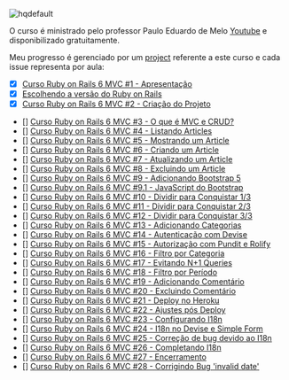 ![hqdefault](https://github.com/OsirisMariano/blogstrap/assets/38112205/f9cabd4a-124e-4046-918e-bfdb4a75e66b)

O curso é ministrado pelo professor Paulo Eduardo de Melo [Youtube](https://youtu.be/rCwMlbpC7dU) e disponibilizado gratuitamente.

Meu progresso é gerenciado por um [project](https://github.com/users/OsirisMariano/projects/42) referente a este curso e cada issue representa por aula:
- [x] [Curso Ruby on Rails 6 MVC #1 - Apresentação](https://github.com/OsirisMariano/blogstrap/issues/1) 
- [x] [Escolhendo a versão do Ruby on Rails](https://github.com/OsirisMariano/blogstrap/issues/2)
- [x] [Curso Ruby on Rails 6 MVC #2 - Criação do Projeto](https://github.com/OsirisMariano/blogstrap/issues/3) 
- [] [Curso Ruby on Rails 6 MVC #3 - O que é MVC e CRUD?]()
- [] [Curso Ruby on Rails 6 MVC #4 - Listando Articles]()
- [] [Curso Ruby on Rails 6 MVC #5 - Mostrando um Article]()
- [] [Curso Ruby on Rails 6 MVC #6 - Criando um Article]()
- [] [Curso Ruby on Rails 6 MVC #7 - Atualizando um Article]()
- [] [Curso Ruby on Rails 6 MVC #8 - Excluindo um Article]()
- [] [Curso Ruby on Rails 6 MVC #9 - Adicionando Bootstrap 5]()
- [] [Curso Ruby on Rails 6 MVC #9.1 - JavaScript do Bootstrap]()
- [] [Curso Ruby on Rails 6 MVC #10 - Dividir para Conquistar 1/3]()
- [] [Curso Ruby on Rails 6 MVC #11 - Dividir para Conquistar 2/3]()
- [] [Curso Ruby on Rails 6 MVC #12 - Dividir para Conquistar 3/3]()
- [] [Curso Ruby on Rails 6 MVC #13 - Adicionando Categorias]()
- [] [Curso Ruby on Rails 6 MVC #14 - Autenticação com Devise]()
- [] [Curso Ruby on Rails 6 MVC #15 - Autorização com Pundit e Rolify]()
- [] [Curso Ruby on Rails 6 MVC #16 - Filtro por Categoria]()
- [] [Curso Ruby on Rails 6 MVC #17 - Evitando N+1 Queries]()
- [] [Curso Ruby on Rails 6 MVC #18 - Filtro por Período]()
- [] [Curso Ruby on Rails 6 MVC #19 - Adicionando Comentário]()
- [] [Curso Ruby on Rails 6 MVC #20 - Excluindo Comentário]()
- [] [Curso Ruby on Rails 6 MVC #21 - Deploy no Heroku]()
- [] [Curso Ruby on Rails 6 MVC #22 - Ajustes pós Deploy]()
- [] [Curso Ruby on Rails 6 MVC #23 - Configurando I18n]()
- [] [Curso Ruby on Rails 6 MVC #24 - I18n no Devise e Simple Form]()
- [] [Curso Ruby on Rails 6 MVC #25 - Correção de bug devido ao I18n]()
- [] [Curso Ruby on Rails 6 MVC #26 - Completando I18n]()
- [] [Curso Ruby on Rails 6 MVC #27 - Encerramento]()
- [] [Curso Ruby on Rails 6 MVC #28 - Corrigindo Bug 'invalid date']()

